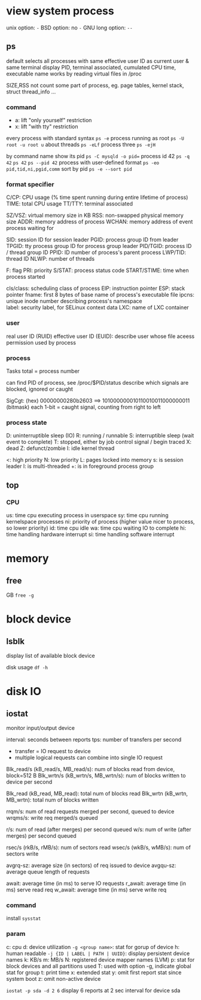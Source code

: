 # view system process
unix option: `-`
BSD option: no `-`
GNU long option: `--`

## ps
default selects all processes with same effective user ID as current user & same terminal 
display PID, terminal associated, cumulated CPU time, executable name
works by reading virtual files in /proc

SIZE,RSS not count some part of process, eg. page tables, kernel stack, struct thread_info ...

### command
- a: lift "only yourself" restriction
- x: lift "with tty" restriction

every process with standard syntax `ps -e`
process running as root `ps -U root -u root u`
about threads `ps -eLf`
process three `ps -ejH`

by command name show its pid `ps -C mysqld -o pid=`
process id 42 `ps -q 42` `ps 42` `ps --pid 42`
process with user-defined format `ps -eo pid,tid,ni,pgid,comm`
sort by pid `ps -e --sort pid`

### format specifier
C/CP: CPU usage (% time spent running during entire lifetime of process)
TIME: total CPU usage
TT/TTY: terminal associated

SZ/VSZ: virtual memory size in KB
RSS: non-swapped physical memory size 
ADDR: memory address of process
WCHAN: memory address of event process waiting for

SID: session ID for session leader
PGID: process group ID from leader
TPGID: tty process group ID for process group leader
PID/TGID: process ID / thread group ID
PPID: ID number of process's parent process
LWP/TID: thread ID
NLWP: number of threads

F: flag
PRI: priority
S/STAT: process status code
START/STIME: time when process started

cls/class: scheduling class of process
EIP: instruction pointer
ESP: stack pointer
fname: first 8 bytes of base name of process's executable file
ipcns: unique inode number describing process's namespace   
label: security label, for SELinux context data
LXC: name of LXC container



### user
real user ID (RUID)
effective user ID (EUID): describe user whose file aceess permission used by process

### process
Tasks total = process number

can find PID of process, see /proc/$PID/status
describe which signals are blocked, ignored or caught

SigCgt:
(hex) 00000000280b2603 ==> 101000000010110010011000000011 (bitmask)
each 1-bit = caught signal, counting from right to left

### process state
D: uninterruptible sleep (IO)
R: running / runnable
S: interruptible sleep (wait event to complete)
T: stopped, either by job control signal / begin traced
X: dead
Z: defunct/zombie
I: idle kernel thread

<: high priority
N: low priority
L: pages locked into memory
s: is session leader
l: is multi-threaded 
+: is in foreground process group

## top
### CPU
us: time cpu executing process in userspace
sy: time cpu running kernelspace processes
ni: priority of process (higher value nicer to process, so lower priority)
id: time cpu idle
wa: time cpu waiting IO to complete
hi: time handling hardware interrupt
si: time handling software interrupt


# memory
## free
GB `free -g`

# block device
## lsblk
display list of available block device

disk usage `df -h`

# disk IO
## iostat 
monitor input/output device 

interval: seconds between reports 
tps: number of transfers per second
  - transfer = IO request to device
  - multiple logical requests can combine into single IO request

Blk_read/s (kB_read/s, MB_read/s): num of blocks read from device, block=512 B
Blk_wrtn/s (kB_wrtn/s, MB_wrtn/s): num of blocks written to device per second

Blk_read (kB_read, MB_read): total num of blocks read
Blk_wrtn (kB_wrtn, MB_wrtn): total num of blocks written

rrqm/s: num of read requests merged per second, queued to device
wrqms/s: write req merged/s queued

r/s: num of read (after merges) per second queued
w/s: num of write (after merges) per second queued

rsec/s (rkB/s, rMB/s): num of sectors read
wsec/s (wkB/s, wMB/s): num of sectors write

avgrq-sz: average size (in sectors) of req issued to device
avgqu-sz: average queue length of requests

await: average time (in ms) to serve IO requests
r_await: average time (in ms) serve read req
w_await: average time (in ms) serve write req

### command
install `sysstat`

### param
c: cpu
d: device utilization
`-g <group name>`: stat for gorup of device
h: human readable
`-j {ID | LABEL | PATH | UUID}`: display persistent device names
k: KB/s
m: MB/s
N: registered device mapper names (LVM)
p: stat for block devices and all partitions used
T: used with option -g, indicate global stat for group
t: print time
x: extended stat
y: omit first report stat since system boot
z: omit non-active device 

`iostat -p sda -d 2 6` display 6 reports at 2 sec interval for device sda










